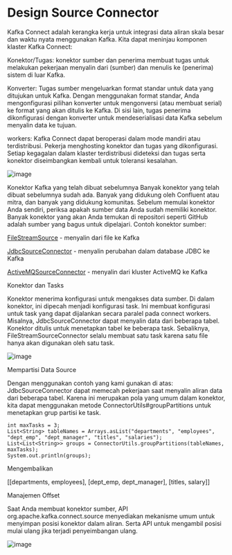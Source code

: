 # Design Source Connector

Kafka Connect adalah kerangka kerja untuk integrasi data aliran skala besar dan waktu nyata menggunakan Kafka. Kita dapat meninjau komponen klaster Kafka Connect:

Konektor/Tugas: konektor sumber dan penerima membuat tugas untuk melakukan pekerjaan menyalin dari (sumber) dan menulis ke (penerima) sistem di luar Kafka.

Konverter: Tugas sumber mengeluarkan format standar untuk data yang ditujukan untuk Kafka. Dengan menggunakan format standar, Anda mengonfigurasi pilihan konverter untuk mengonversi (atau membuat serial) ke format yang akan ditulis ke Kafka. Di sisi lain, tugas penerima dikonfigurasi dengan konverter untuk mendeserialisasi data Kafka sebelum menyalin data ke tujuan.

workers: Kafka Connect dapat beroperasi dalam mode mandiri atau terdistribusi. Pekerja menghosting konektor dan tugas yang dikonfigurasi. Setiap kegagalan dalam klaster terdistribusi dideteksi dan tugas serta konektor diseimbangkan kembali untuk toleransi kesalahan.

![image](https://github.com/user-attachments/assets/b303c8a2-20c5-4e45-acee-c658bd6ac131)

Konektor Kafka yang telah dibuat sebelumnya
Banyak konektor yang telah dibuat sebelumnya sudah ada. Banyak yang didukung oleh Confluent atau mitra, dan banyak yang didukung komunitas. Sebelum memulai konektor Anda sendiri, periksa apakah sumber data Anda sudah memiliki konektor. Banyak konektor yang akan Anda temukan di repositori seperti GitHub adalah sumber yang bagus untuk dipelajari. Contoh konektor sumber:

[FileStreamSource](https://docs.confluent.io/current/connect/filestream_connector.html#filesource-connector) - menyalin dari file ke Kafka

[JdbcSourceConnector](https://docs.confluent.io/current/connect/kafka-connect-jdbc/source-connector/index.html) - menyalin perubahan dalam database JDBC ke Kafka

[ActiveMQSourceConnector](https://docs.confluent.io/current/connect/kafka-connect-activemq/index.html) - menyalin dari kluster ActiveMQ ke Kafka

Konektor dan Tasks

Konektor menerima konfigurasi untuk mengakses data sumber. Di dalam konektor, ini dipecah menjadi konfigurasi task. Ini membuat konfigurasi untuk task yang dapat dijalankan secara paralel pada connect workers. Misalnya, JdbcSourceConnector dapat menyalin data dari beberapa tabel. Konektor ditulis untuk menetapkan tabel ke beberapa task. Sebaliknya, FileStreamSourceConnector selalu membuat satu task karena satu file hanya akan digunakan oleh satu task.

![image](https://github.com/user-attachments/assets/0e197ddd-d2b5-472a-b92a-d0fe7fae7acc)

Mempartisi Data Source

Dengan menggunakan contoh yang kami gunakan di atas: JdbcSourceConnector dapat memecah pekerjaan saat menyalin aliran data dari beberapa tabel. Karena ini merupakan pola yang umum dalam konektor, kita dapat menggunakan metode ConnectorUtils#groupPartitions untuk menetapkan grup partisi ke task.

```
int maxTasks = 3;
List<String> tableNames = Arrays.asList("departments", "employees", "dept_emp", "dept_manager", "titles", "salaries");
List<List<String>> groups = ConnectorUtils.groupPartitions(tableNames, maxTasks);
System.out.println(groups);
```

Mengembalikan

[[departments, employees], [dept_emp, dept_manager], [titles, salary]]

Manajemen Offset

Saat Anda membuat konektor sumber, API org.apache.kafka.connect.source menyediakan mekanisme umum untuk menyimpan posisi konektor dalam aliran. Serta API untuk mengambil posisi mulai ulang jika terjadi penyeimbangan ulang.

![image](https://github.com/user-attachments/assets/e96fd84b-d4b3-4cab-a017-b2614484e25a)
